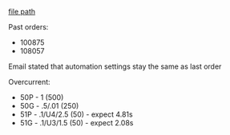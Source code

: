 
[file path](<file:///C:\Users\jnetherton\G&W Electric Co\US-PowerGridAutomation - Documents\_Lazer\111587 - Pantex (Ryan Sales)>)

Past orders:
- 100875
- 108057

Email stated that automation settings stay the same as last order

Overcurrent:
- 50P - 1 (500)
- 50G - .5/.01 (250)
- 51P - .1/U4/2.5 (50) - expect 4.81s
- 51G - .1/U3/1.5 (50) - expect  2.08s